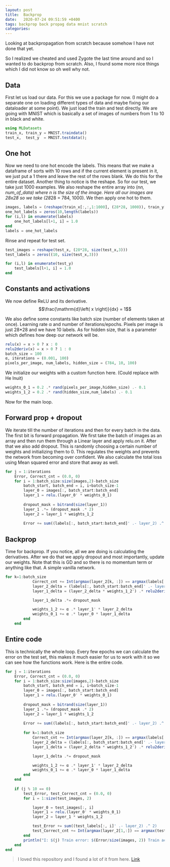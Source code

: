 ```yaml
---
layout: post
title:  Backprop
date:   2020-07-24 09:51:59 +0400
tags: backprop back propag data mnist scratch
categories:
---
```


Looking at backpropagation from scratch because somehow I have not done that yet.

So I realized we cheated and used Zygote the last time around and so I wanted to do backprop from scratch. Also, I found some more nice things which I did not know so oh well why not.

## Data

First let us load our data. For this we use a package for now. (I might do a separate one on loading different types of data and maybe fixing our dataloader at some point). We just load the train and test directly. We are going with MNIST which is basically a set of images of numbers from 1 to 10 in black and white.

``` julia
using MLDatasets
train_x, train_y = MNIST.traindata()
test_x,  test_y  = MNIST.testdata();
```

## One hot
Now we need to one hot encode the labels. This means that we make a dataframe of sorts with 10 rows and if the current element is present in it, we just put a 1 there and leave the rest of the rows blank. We do this for the entire dataset. 
Another thing to notice is the reshape. So for our test, we take just 1000 examples. We also reshape the entire array into (n*n, num_of_data) where n is the size of the image. Here all our images are 28x28 so we take (28*28 = 784, 1000).
We then apply one hot to them.


``` julia
images, labels = (reshape(train_x[:,:,1:1000], (28*28, 1000)), train_y[1:1000])
one_hot_labels = zeros(10,length(labels))
for (i,l) in enumerate(labels)
    one_hot_labels[l+1, i] = 1.0
end
labels = one_hot_labels
```

Rinse and repeat for test set.

``` julia
test_images = reshape(test_x, (28*28, size(test_x,3)))
test_labels = zeros((10, size(test_x,3)))

for (i,l) in enumerate(test_y)
    test_labels[l+1, i] = 1.0
end
```

## Constants and activations

We now define ReLU and its derivative. $$\frac{\mathrm{d}\left( x \right)}{dx} = 1$$

We also define some constants like batch size (number of elements taken at once). Learning rate α and number of iterations/epochs. Pixels per image is just 28*28 and we have 10 labels. As for hidden size, that is a parameter which defines how deep our network will be.

``` julia
relu(x) = x > 0 ? x : 0
relu2deriv(x) = x > 0 ? 1 : 0
batch_size = 100
α, iterations = (0.001, 100)
pixels_per_image, num_labels, hidden_size = (784, 10, 100)
```

We initialize our weights with a custom function here. (Could replace with He Inuit)

``` julia
weights_0_1 = 0.2 .* rand(pixels_per_image,hidden_size) .- 0.1
weights_1_2 = 0.2 .* rand(hidden_size,num_labels) .- 0.1
```

Now for the main loop.

## Forward prop + dropout

We iterate till the number of iterations and then for every batch in the data.
The first bit is forward propagation.
We first take the batch of images as an array and then run them through a Linear layer and apply relu.on it. After that we also add dropout. This is randomly choosing a certain number of weights and initializing them to 0. This regulates the weights and prevents the network from becoming over confident.
We also calculate the total loss using Mean squared error and store that away as well. 

``` julia
for j = 1:iterations
    Error, Correct_cnt = (0.0, 0)
    for i = 1:batch_size:size(images,2)-batch_size
        batch_start, batch_end = i, i+batch_size-1
        layer_0 = images[:, batch_start:batch_end]
        layer_1 = relu.(layer_0' * weights_0_1)
        
        dropout_mask = bitrand(size(layer_1))
        layer_1 .*= (dropout_mask .* 2)
        layer_2 = layer_1 * weights_1_2
        
        Error += sum((labels[:, batch_start:batch_end]' .- layer_2) .^ 2)
```

## Backprop 

Time for backprop. If you notice, all we are doing is calculating the derivatives.
After we do that we apply dropout and most importantly, update our weights. Note that this is GD and so there is no momentum term or anything like that. A simple vanilla network.

``` julia
for k=1:batch_size
            Correct_cnt += Int(argmax(layer_2[k, :]) == argmax(labels[:, batch_start+k-1]))[]
            layer_2_delta = (labels[:, batch_start:batch_end]' .- layer_2) ./batch_size
            layer_1_delta = (layer_2_delta * weights_1_2') .* relu2deriv.(layer_1)

            layer_1_delta .*= dropout_mask

            weights_1_2 += α .* layer_1' * layer_2_delta
            weights_0_1 += α .* layer_0 * layer_1_delta
        end
    end
```

## Entire code

This is technically the whole loop. Every few epochs we can calculate the error on the test set, this makes it much easier for us to work with it so we can see how the functions work.
Here is the entire code.

``` julia
for j = 1:iterations
    Error, Correct_cnt = (0.0, 0)
    for i = 1:batch_size:size(images,2)-batch_size
        batch_start, batch_end = i, i+batch_size-1
        layer_0 = images[:, batch_start:batch_end]
        layer_1 = relu.(layer_0' * weights_0_1)
        
        dropout_mask = bitrand(size(layer_1))
        layer_1 .*= (dropout_mask .* 2)
        layer_2 = layer_1 * weights_1_2
        
        Error += sum((labels[:, batch_start:batch_end]' .- layer_2) .^ 2)
        
        for k=1:batch_size
            Correct_cnt += Int(argmax(layer_2[k, :]) == argmax(labels[:, batch_start+k-1]))[]
            layer_2_delta = (labels[:, batch_start:batch_end]' .- layer_2) ./batch_size
            layer_1_delta = (layer_2_delta * weights_1_2') .* relu2deriv.(layer_1)

            layer_1_delta .*= dropout_mask

            weights_1_2 += α .* layer_1' * layer_2_delta
            weights_0_1 += α .* layer_0 * layer_1_delta
        end
    end
        
    if (j % 10 == 0)
        test_Error, test_Correct_cnt = (0.0, 0)
        for i = 1:size(test_images, 2)

            layer_0 = test_images[:, i]
            layer_1 = relu.(layer_0' * weights_0_1)
            layer_2 = layer_1 * weights_1_2

            test_Error += sum((test_labels[:, i]' .- layer_2) .^ 2)
            test_Correct_cnt += Int(argmax(layer_2[1,:]) == argmax(test_labels[:, i]))
        end
        println("I: $(j) Train error: $(Error/size(images, 2)) Train accuracy: $(Correct_cnt/size(images, 2)) Test-Err:: $(test_Error/size(test_images, 2)) Test-Acc:: $(test_Correct_cnt/size(test_images, 2))")
    end
end
```

> I loved this repository and I found a lot of it from here. [Link](https://github.com/deepaksuresh/Grokking-Deep-Learning-with-Julia/blob/master/)
